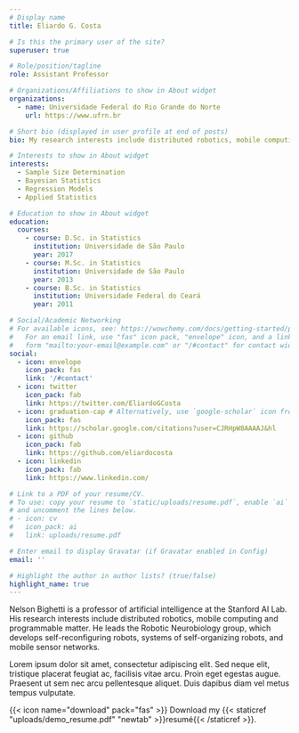 ```yaml
---
# Display name
title: Eliardo G. Costa

# Is this the primary user of the site?
superuser: true

# Role/position/tagline
role: Assistant Professor

# Organizations/Affiliations to show in About widget
organizations:
  - name: Universidade Federal do Rio Grande do Norte
    url: https://www.ufrn.br

# Short bio (displayed in user profile at end of posts)
bio: My research interests include distributed robotics, mobile computing and programmable matter.

# Interests to show in About widget
interests:
  - Sample Size Determination
  - Bayesian Statistics
  - Regression Models
  - Applied Statistics

# Education to show in About widget
education:
  courses:
    - course: D.Sc. in Statistics
      institution: Universidade de São Paulo
      year: 2017
    - course: M.Sc. in Statistics
      institution: Universidade de São Paulo
      year: 2013
    - course: B.Sc. in Statistics
      institution: Universidade Federal do Ceará
      year: 2011

# Social/Academic Networking
# For available icons, see: https://wowchemy.com/docs/getting-started/page-builder/#icons
#   For an email link, use "fas" icon pack, "envelope" icon, and a link in the
#   form "mailto:your-email@example.com" or "/#contact" for contact widget.
social:
  - icon: envelope
    icon_pack: fas
    link: '/#contact'
  - icon: twitter
    icon_pack: fab
    link: https://twitter.com/EliardoGCosta
  - icon: graduation-cap # Alternatively, use `google-scholar` icon from `ai` icon pack
    icon_pack: fas
    link: https://scholar.google.com/citations?user=CJRHpW8AAAAJ&hl
  - icon: github
    icon_pack: fab
    link: https://github.com/eliardocosta
  - icon: linkedin
    icon_pack: fab
    link: https://www.linkedin.com/

# Link to a PDF of your resume/CV.
# To use: copy your resume to `static/uploads/resume.pdf`, enable `ai` icons in `params.toml`,
# and uncomment the lines below.
# - icon: cv
#   icon_pack: ai
#   link: uploads/resume.pdf

# Enter email to display Gravatar (if Gravatar enabled in Config)
email: ''

# Highlight the author in author lists? (true/false)
highlight_name: true
---
```


Nelson Bighetti is a professor of artificial intelligence at the Stanford AI Lab. His research interests include distributed robotics, mobile computing and programmable matter. He leads the Robotic Neurobiology group, which develops self-reconfiguring robots, systems of self-organizing robots, and mobile sensor networks.

Lorem ipsum dolor sit amet, consectetur adipiscing elit. Sed neque elit, tristique placerat feugiat ac, facilisis vitae arcu. Proin eget egestas augue. Praesent ut sem nec arcu pellentesque aliquet. Duis dapibus diam vel metus tempus vulputate.

{{< icon name="download" pack="fas" >}} Download my {{< staticref "uploads/demo_resume.pdf" "newtab" >}}resumé{{< /staticref >}}.
